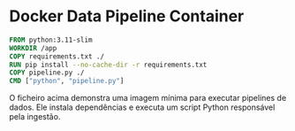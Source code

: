 # Docker Data Pipeline Container

```Dockerfile
FROM python:3.11-slim
WORKDIR /app
COPY requirements.txt ./
RUN pip install --no-cache-dir -r requirements.txt
COPY pipeline.py ./
CMD ["python", "pipeline.py"]
```

O ficheiro acima demonstra uma imagem mínima para executar pipelines de dados. Ele instala dependências e executa um script Python responsável pela ingestão.
